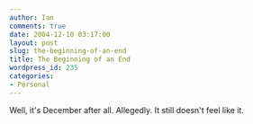 ```yaml
---
author: Ian
comments: true
date: 2004-12-10 03:17:00
layout: post
slug: the-beginning-of-an-end
title: The Beginning of an End
wordpress_id: 235
categories:
- Personal
---
```


Well, it's December after all.  Allegedly.  It still doesn't feel like it.  



